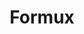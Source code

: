 ---
title: Formux
description: Generative form design
link: https://github.com/formux-dev
image: formux.png
---